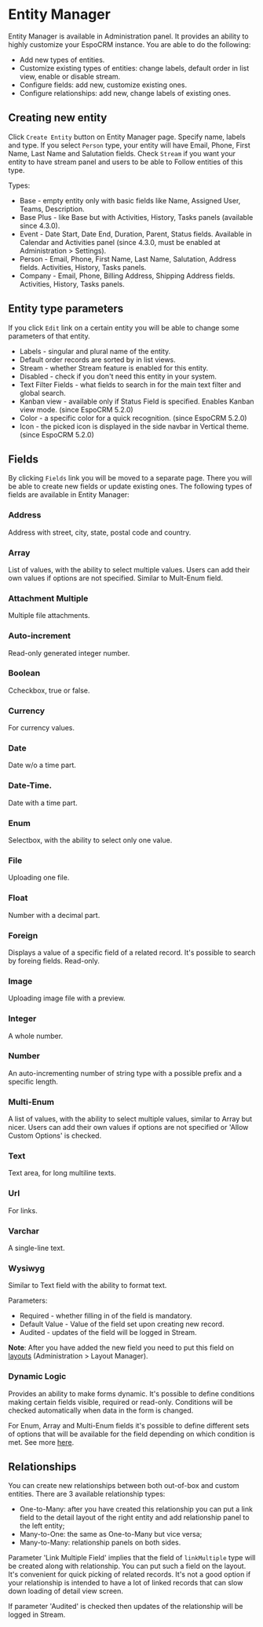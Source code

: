 # Entity Manager

Entity Manager is available in Administration panel. It provides an ability to highly customize your EspoCRM instance. You are able to do the following:

* Add new types of entities.
* Customize existing types of entities: change labels, default order in list view, enable or disable stream.
* Configure fields: add new, customize existing ones.
* Configure relationships: add new, change labels of existing ones.

## Creating new entity

Click `Create Entity` button on Entity Manager page. Specify name, labels and type. If you select `Person` type, your entity will have Email, Phone, First Name, Last Name and Salutation fields. Check `Stream` if you want your entity to have stream panel and users to be able to Follow entities of this type.

Types:

* Base - empty entity only with basic fields like Name, Assigned User, Teams, Description.
* Base Plus - like Base but with Activities, History, Tasks panels (available since 4.3.0).
* Event - Date Start, Date End, Duration, Parent, Status fields. Available in Calendar and Activities panel (since 4.3.0, must be enabled at Administration > Settings).
* Person - Email, Phone, First Name, Last Name, Salutation, Address fields. Activities, History, Tasks panels.
* Company - Email, Phone, Billing Address, Shipping Address fields. Activities, History, Tasks panels.

## Entity type parameters

If you click `Edit` link on a certain entity you will be able to change some parameters of that entity.

* Labels - singular and plural name of the entity.
* Default order records are sorted by in list views.
* Stream - whether Stream feature is enabled for this entity.
* Disabled - check if you don't need this entity in your system.
* Text Filter Fields - what fields to search in for the main text filter and global search.
* Kanban view - available only if Status Field is specified. Enables Kanban view mode. (since EspoCRM 5.2.0)
* Color - a specific color for a quick recognition. (since EspoCRM 5.2.0)
* Icon - the picked icon is displayed in the side navbar in Vertical theme. (since EspoCRM 5.2.0)

## Fields

By clicking `Fields` link you will be moved to a separate page. There you will be able to create new fields or update existing ones. The following types of fields are available in Entity Manager:

### Address

Address with street, city, state, postal code and country.

### Array

List of values, with the ability to select multiple values. Users can add their own values if options are not specified. Similar to Mult-Enum field.

### Attachment Multiple

Multiple file attachments.

### Auto-increment

Read-only generated integer number.

### Boolean

Ccheckbox, true or false.

### Currency

For currency values.

### Date

Date w/o a time part.


### Date-Time.

Date with a time part.

### Enum

Selectbox, with the ability to select only one value.


### File

Uploading one file.


### Float 

Number with a decimal part.


### Foreign

Displays a value of a specific field of a related record. It's possible to search by foreing fields. Read-only.


### Image

Uploading image file with a preview.


### Integer

A whole number.


### Number

An auto-incrementing number of string type with a possible prefix and a specific length.


### Multi-Enum

A list of values, with the ability to select multiple values, similar to Array but nicer. Users can add their own values if options are not specified or 'Allow Custom Options' is checked.


### Text

Text area, for long multiline texts.

### Url

For links.

### Varchar

A single-line text.

### Wysiwyg

Similar to Text field with the ability to format text.

Parameters:
* Required - whether filling in of the field is mandatory.
* Default Value - Value of the field set upon creating new record.
* Audited - updates of the field will be logged in Stream.

**Note**: After you have added the new field you need to put this field on [layouts](layout-manager.md) (Administration > Layout Manager).

### Dynamic Logic

Provides an ability to make forms dynamic. It's possible to define conditions making certain fields visible, required or read-only. Conditions will be checked automatically when data in the form is changed.

For Enum, Array and Multi-Enum fields it's possible to define different sets of options that will be available for the field depending on which condition is met. See more [here](dynamic-logic.md).


## Relationships

You can create new relationships between both out-of-box and custom entities. There are 3 available relationship types:

* One-to-Many: after you have created this relationship you can put a link field to the detail layout of the right entity and add relationship panel to the left entity;
* Many-to-One: the same as One-to-Many but vice versa;
* Many-to-Many: relationship panels on both sides.

Parameter 'Link Multiple Field' implies that the field of `linkMultiple` type will be created along with relationship. You can put such a field on the layout. It's convenient for quick picking of related records. It's not a good option if your relationship is intended to have a lot of linked records that can slow down loading of detail view screen.

If parameter 'Audited' is checked then updates of the relationship will be logged in Stream.

